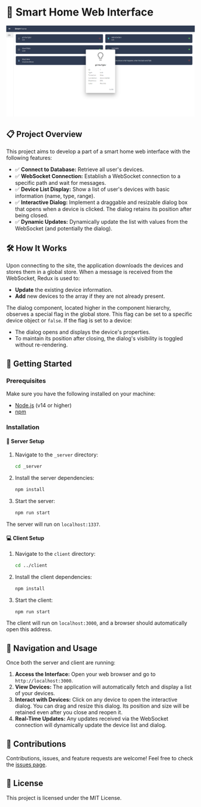 # 🏡 Smart Home Web Interface

![Layout of application](./layout.png)

## 📋 Project Overview

This project aims to develop a part of a smart home web interface with the following features:

- ✅ **Connect to Database:** Retrieve all user's devices.
- ✅ **WebSocket Connection:** Establish a WebSocket connection to a specific path and wait for messages.
- ✅ **Device List Display:** Show a list of user's devices with basic information (name, type, range).
- ✅ **Interactive Dialog:** Implement a draggable and resizable dialog box that opens when a device is clicked. The dialog retains its position after being closed.
- ✅ **Dynamic Updates:** Dynamically update the list with values from the WebSocket (and potentially the dialog).

## 🛠️ How It Works

Upon connecting to the site, the application downloads the devices and stores them in a global store. When a message is received from the WebSocket, Redux is used to:

- **Update** the existing device information.
- **Add** new devices to the array if they are not already present.

The dialog component, located higher in the component hierarchy, observes a special flag in the global store. This flag can be set to a specific device object or `false`. If the flag is set to a device:

- The dialog opens and displays the device's properties.
- To maintain its position after closing, the dialog's visibility is toggled without re-rendering.

## 🚀 Getting Started

### Prerequisites

Make sure you have the following installed on your machine:

- [Node.js](https://nodejs.org/) (v14 or higher)
- [npm](https://www.npmjs.com/)

### Installation

#### 📡 Server Setup

1. Navigate to the `_server` directory:
   ```bash
   cd _server
   ```
2. Install the server dependencies:
   ```bash
   npm install
   ```
3. Start the server:
   ```bash
   npm run start
   ```

The server will run on `localhost:1337`.

#### 💻 Client Setup

1. Navigate to the `client` directory:
   ```bash
   cd ../client
   ```
2. Install the client dependencies:
   ```bash
   npm install
   ```
3. Start the client:
   ```bash
   npm run start
   ```

The client will run on `localhost:3000`, and a browser should automatically open this address.

## 🧭 Navigation and Usage

Once both the server and client are running:

1. **Access the Interface:** Open your web browser and go to `http://localhost:3000`.
2. **View Devices:** The application will automatically fetch and display a list of your devices.
3. **Interact with Devices:** Click on any device to open the interactive dialog. You can drag and resize this dialog. Its position and size will be retained even after you close and reopen it.
4. **Real-Time Updates:** Any updates received via the WebSocket connection will dynamically update the device list and dialog.

## 🤝 Contributions

Contributions, issues, and feature requests are welcome! Feel free to check the [issues page](#).

## 📄 License

This project is licensed under the MIT License.
